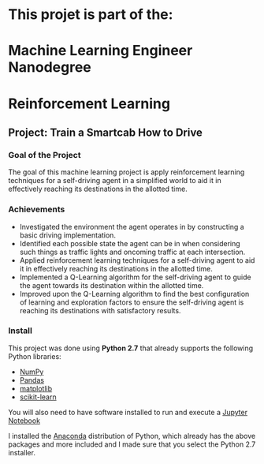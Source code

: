 # This projet is part of the:
# Machine Learning Engineer Nanodegree
# Reinforcement Learning
## Project: Train a Smartcab How to Drive

### Goal of the Project
The goal of this machine learning project is apply reinforcement learning techniques for a self-driving agent in a simplified world to aid it in effectively reaching its destinations in the allotted time.

### Achievements
- Investigated the environment the agent operates in by constructing a basic driving implementation.
- Identified each possible state the agent can be in when considering such things as traffic lights and oncoming traffic at each intersection.
- Applied reinforcement learning techniques for a self-driving agent to aid it in effectively reaching its destinations in the allotted time.
- Implemented a Q-Learning algorithm for the self-driving agent to guide the agent towards its destination within the allotted time.
- Improved upon the Q-Learning algorithm to find the best configuration of learning and exploration factors to ensure the self-driving agent is reaching its destinations with satisfactory results.



### Install

This project was done using **Python 2.7** that already supports the following Python libraries:

- [NumPy](http://www.numpy.org/)
- [Pandas](http://pandas.pydata.org/)
- [matplotlib](http://matplotlib.org/)
- [scikit-learn](http://scikit-learn.org/stable/)

You will also need to have software installed to run and execute a [Jupyter Notebook](http://ipython.org/notebook.html)

I installed the [Anaconda](http://continuum.io/downloads) distribution of Python, which already has the above packages and more included and I made sure that you select the Python 2.7 installer.
